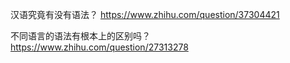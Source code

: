 汉语究竟有没有语法？
https://www.zhihu.com/question/37304421

不同语言的语法有根本上的区别吗？
https://www.zhihu.com/question/27313278

